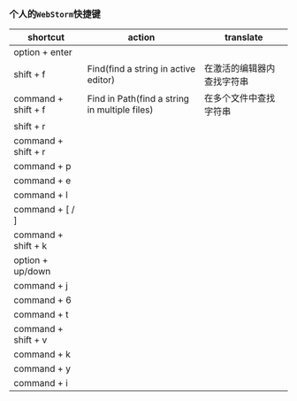 ### 个人的`WebStorm`快捷键
shortcut | action | translate
--- | --- | ---
option + enter | | 
shift + f | Find(find a string in active editor) | 在激活的编辑器内查找字符串
command + shift + f | Find in Path(find a string in multiple files) | 在多个文件中查找字符串
shift + r | | 
command + shift + r | | 
command + p | |
command + e | |
command + l | |
command + [ / ] | |
command + shift + k | |
option + up/down| |
command + j | |
command + 6 | |
command + t | |
command + shift + v | |
command + k | |
command + y | |
command + i | |
